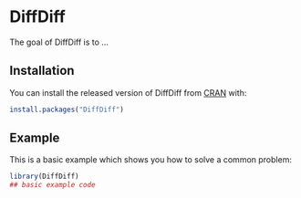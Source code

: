 # DiffDiff

<!-- badges: start -->
<!-- badges: end -->

The goal of DiffDiff is to ...

## Installation

You can install the released version of DiffDiff from [CRAN](https://CRAN.R-project.org) with:

``` r
install.packages("DiffDiff")
```

## Example

This is a basic example which shows you how to solve a common problem:

``` r
library(DiffDiff)
## basic example code
```

